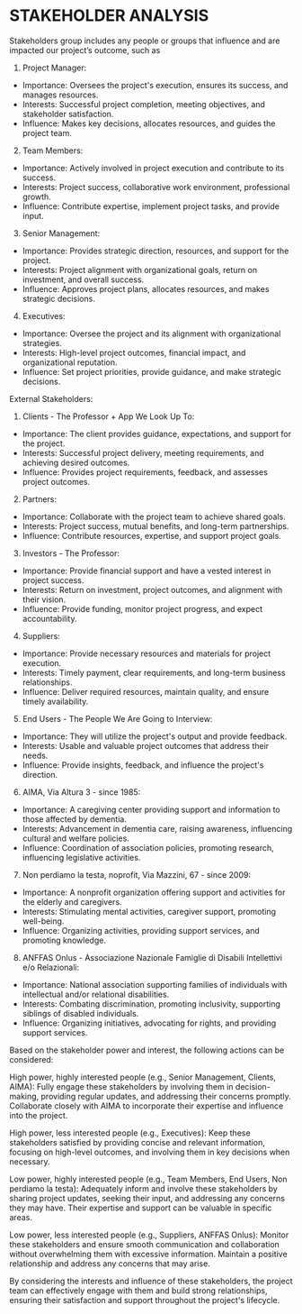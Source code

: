 # STAKEHOLDER ANALYSIS
Stakeholders group includes any people or groups that influence and are impacted our project’s outcome, such as

1. Project Manager:
- Importance: Oversees the project's execution, ensures its success, and manages resources.
- Interests: Successful project completion, meeting objectives, and stakeholder satisfaction.
- Influence: Makes key decisions, allocates resources, and guides the project team.

2. Team Members:
- Importance: Actively involved in project execution and contribute to its success.
- Interests: Project success, collaborative work environment, professional growth.
- Influence: Contribute expertise, implement project tasks, and provide input.

3. Senior Management:
- Importance: Provides strategic direction, resources, and support for the project.
- Interests: Project alignment with organizational goals, return on investment, and overall success.
- Influence: Approves project plans, allocates resources, and makes strategic decisions.

4. Executives:
- Importance: Oversee the project and its alignment with organizational strategies.
- Interests: High-level project outcomes, financial impact, and organizational reputation.
- Influence: Set project priorities, provide guidance, and make strategic decisions.

External Stakeholders:
1. Clients - The Professor + App We Look Up To:
- Importance: The client provides guidance, expectations, and support for the project.
- Interests: Successful project delivery, meeting requirements, and achieving desired outcomes.
- Influence: Provides project requirements, feedback, and assesses project outcomes.

2. Partners:
- Importance: Collaborate with the project team to achieve shared goals.
- Interests: Project success, mutual benefits, and long-term partnerships.
- Influence: Contribute resources, expertise, and support project goals.

3. Investors - The Professor:
- Importance: Provide financial support and have a vested interest in project success.
- Interests: Return on investment, project outcomes, and alignment with their vision.
- Influence: Provide funding, monitor project progress, and expect accountability.

4. Suppliers:
- Importance: Provide necessary resources and materials for project execution.
- Interests: Timely payment, clear requirements, and long-term business relationships.
- Influence: Deliver required resources, maintain quality, and ensure timely availability.

5. End Users - The People We Are Going to Interview:
- Importance: They will utilize the project's output and provide feedback.
- Interests: Usable and valuable project outcomes that address their needs.
- Influence: Provide insights, feedback, and influence the project's direction.

6. AIMA, Via Altura 3 - since 1985:
- Importance: A caregiving center providing support and information to those affected by dementia.
- Interests: Advancement in dementia care, raising awareness, influencing cultural and welfare policies.
- Influence: Coordination of association policies, promoting research, influencing legislative activities.

7. Non perdiamo la testa, noprofit, Via Mazzini, 67 - since 2009:
- Importance: A nonprofit organization offering support and activities for the elderly and caregivers.
- Interests: Stimulating mental activities, caregiver support, promoting well-being.
- Influence: Organizing activities, providing support services, and promoting knowledge.

8. ANFFAS Onlus - Associazione Nazionale Famiglie di Disabili Intellettivi e/o Relazionali:
- Importance: National association supporting families of individuals with intellectual and/or relational disabilities.
- Interests: Combating discrimination, promoting inclusivity, supporting siblings of disabled individuals.
- Influence: Organizing initiatives, advocating for rights, and providing support services.

Based on the stakeholder power and interest, the following actions can be considered:

High power, highly interested people (e.g., Senior Management, Clients, AIMA):
Fully engage these stakeholders by involving them in decision-making, providing regular updates, and addressing their concerns promptly. Collaborate closely with AIMA to incorporate their expertise and influence into the project.

High power, less interested people (e.g., Executives):
Keep these stakeholders satisfied by providing concise and relevant information, focusing on high-level outcomes, and involving them in key decisions when necessary.

Low power, highly interested people (e.g., Team Members, End Users, Non perdiamo la testa):
Adequately inform and involve these stakeholders by sharing project updates, seeking their input, and addressing any concerns they may have. Their expertise and support can be valuable in specific areas.

Low power, less interested people (e.g., Suppliers, ANFFAS Onlus):
Monitor these stakeholders and ensure smooth communication and collaboration without overwhelming them with excessive information. Maintain a positive relationship and address any concerns that may arise.

By considering the interests and influence of these stakeholders, the project team can effectively engage with them and build strong relationships, ensuring their satisfaction and support throughout the project's lifecycle.

